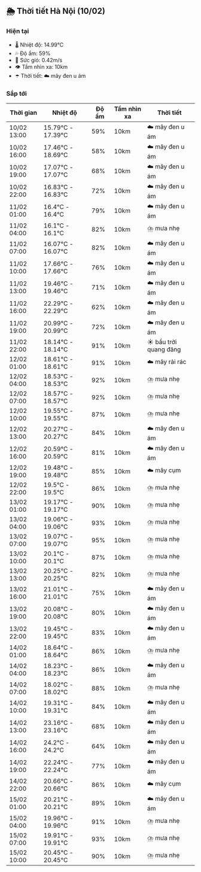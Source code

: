## 🌦️ Thời tiết Hà Nội (10/02)

### Hiện tại

- 🌡️ Nhiệt độ: 14.99℃
- 💦 Độ ẩm: 59%
- 💨 Sức gió: 0.42m/s
- 👁️ Tầm nhìn xa: 10km
- ☂️ Thời tiết: ☁️ mây đen u ám

### Sắp tới

| Thời gian | Nhiệt độ | Độ ẩm | Tầm nhìn xa | Thời tiết |
| --- | --- | --- | --- | --- |
| 10/02 13:00 | 15.79℃ - 17.39℃ | 59% | 10km | ☁️ mây đen u ám |
| 10/02 16:00 | 17.46℃ - 18.69℃ | 58% | 10km | ☁️ mây đen u ám |
| 10/02 19:00 | 17.07℃ - 17.07℃ | 68% | 10km | ☁️ mây đen u ám |
| 10/02 22:00 | 16.83℃ - 16.83℃ | 72% | 10km | ☁️ mây đen u ám |
| 11/02 01:00 | 16.4℃ - 16.4℃ | 79% | 10km | ☁️ mây đen u ám |
| 11/02 04:00 | 16.1℃ - 16.1℃ | 82% | 10km | ⛈️ mưa nhẹ |
| 11/02 07:00 | 16.07℃ - 16.07℃ | 82% | 10km | ☁️ mây đen u ám |
| 11/02 10:00 | 17.66℃ - 17.66℃ | 76% | 10km | ☁️ mây đen u ám |
| 11/02 13:00 | 19.46℃ - 19.46℃ | 71% | 10km | ☁️ mây đen u ám |
| 11/02 16:00 | 22.29℃ - 22.29℃ | 62% | 10km | ☁️ mây đen u ám |
| 11/02 19:00 | 20.99℃ - 20.99℃ | 72% | 10km | ☁️ mây đen u ám |
| 11/02 22:00 | 18.14℃ - 18.14℃ | 91% | 10km | ☀️ bầu trời quang đãng |
| 12/02 01:00 | 18.61℃ - 18.61℃ | 91% | 10km | ☁️ mây rải rác |
| 12/02 04:00 | 18.53℃ - 18.53℃ | 92% | 10km | ⛈️ mưa nhẹ |
| 12/02 07:00 | 18.57℃ - 18.57℃ | 92% | 10km | ⛈️ mưa nhẹ |
| 12/02 10:00 | 19.55℃ - 19.55℃ | 87% | 10km | ⛈️ mưa nhẹ |
| 12/02 13:00 | 20.27℃ - 20.27℃ | 84% | 10km | ☁️ mây đen u ám |
| 12/02 16:00 | 20.59℃ - 20.59℃ | 81% | 10km | ☁️ mây đen u ám |
| 12/02 19:00 | 19.48℃ - 19.48℃ | 85% | 10km | ☁️ mây cụm |
| 12/02 22:00 | 19.5℃ - 19.5℃ | 86% | 10km | ⛈️ mưa nhẹ |
| 13/02 01:00 | 19.17℃ - 19.17℃ | 90% | 10km | ⛈️ mưa nhẹ |
| 13/02 04:00 | 19.06℃ - 19.06℃ | 93% | 10km | ⛈️ mưa nhẹ |
| 13/02 07:00 | 19.07℃ - 19.07℃ | 95% | 10km | ⛈️ mưa nhẹ |
| 13/02 10:00 | 20.1℃ - 20.1℃ | 87% | 10km | ⛈️ mưa nhẹ |
| 13/02 13:00 | 20.25℃ - 20.25℃ | 82% | 10km | ⛈️ mưa nhẹ |
| 13/02 16:00 | 21.01℃ - 21.01℃ | 75% | 10km | ☁️ mây đen u ám |
| 13/02 19:00 | 20.08℃ - 20.08℃ | 80% | 10km | ☁️ mây đen u ám |
| 13/02 22:00 | 19.45℃ - 19.45℃ | 83% | 10km | ☁️ mây đen u ám |
| 14/02 01:00 | 18.64℃ - 18.64℃ | 86% | 10km | ⛈️ mưa nhẹ |
| 14/02 04:00 | 18.23℃ - 18.23℃ | 86% | 10km | ☁️ mây đen u ám |
| 14/02 07:00 | 18.02℃ - 18.02℃ | 88% | 10km | ⛈️ mưa nhẹ |
| 14/02 10:00 | 19.31℃ - 19.31℃ | 84% | 10km | ☁️ mây đen u ám |
| 14/02 13:00 | 23.16℃ - 23.16℃ | 68% | 10km | ☁️ mây đen u ám |
| 14/02 16:00 | 24.2℃ - 24.2℃ | 64% | 10km | ☁️ mây đen u ám |
| 14/02 19:00 | 22.24℃ - 22.24℃ | 77% | 10km | ☁️ mây đen u ám |
| 14/02 22:00 | 20.66℃ - 20.66℃ | 86% | 10km | ☁️ mây cụm |
| 15/02 01:00 | 20.21℃ - 20.21℃ | 89% | 10km | ☁️ mây đen u ám |
| 15/02 04:00 | 19.96℃ - 19.96℃ | 91% | 10km | ⛈️ mưa nhẹ |
| 15/02 07:00 | 19.91℃ - 19.91℃ | 93% | 10km | ⛈️ mưa nhẹ |
| 15/02 10:00 | 20.45℃ - 20.45℃ | 90% | 10km | ⛈️ mưa nhẹ |
